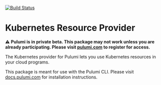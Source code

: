 [![Build Status](https://travis-ci.com/pulumi/pulumi-kubernetes.svg?token=eHg7Zp5zdDDJfTjY8ejq&branch=master)](https://travis-ci.com/pulumi/pulumi-kubernetes)

# Kubernetes Resource Provider

:warning: **Pulumi is in private beta.  This package may not work unless you are already participating.
Please visit [pulumi.com](https://pulumi.com/) to register for access.**

The Kubernetes provider for Pulumi lets you use Kubernetes resources in your cloud programs.

This package is meant for use with the Pulumi CLI.  Please visit [docs.pulumi.com](https://docs.pulumi.com) for
installation instructions.
